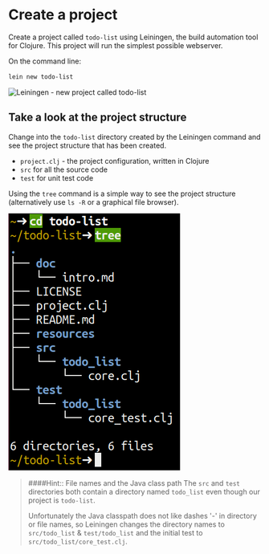 # Create a project

Create a project called `todo-list` using Leiningen, the build automation tool for Clojure.  This project will run the simplest possible webserver.

On the command line:

```bash
lein new todo-list
```

![Leiningen - new project called todo-list](../images/lein-new-todo-list.png)


## Take a look at the project structure

Change into the `todo-list` directory created by the Leiningen command and see the project structure that has been created.

* `project.clj` - the project configuration, written in Clojure
* `src` for all the source code
* `test` for unit test code

Using the `tree` command is a simple way to see the project structure (alternatively use `ls -R` or a graphical file browser).

![Clojure project structure - webdev](/images/project-todo-list-tree.png)


> ####Hint:: File names and the Java class path
> The `src` and `test` directories both contain a directory named `todo_list` even though our project is `todo-list`.
>
> Unfortunately the Java classpath does not like dashes '-' in directory or file names, so Leiningen changes the directory names to `src/todo_list` & `test/todo_list` and the initial test to `src/todo_list/core_test.clj`.
